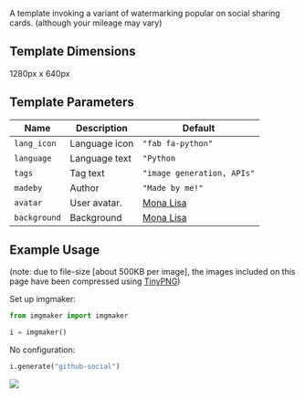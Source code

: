 A template invoking a variant of watermarking popular on social sharing cards. (although your mileage may vary)

## Template Dimensions

1280px x 640px

## Template Parameters

| Name         | Description   | Default                                              |
| ------------ | ------------- | ---------------------------------------------------- |
| `lang_icon`  | Language icon | `"fab fa-python"`                                    |
| `language`   | Language text | `"Python`                                            |
| `tags`       | Tag text      | `"image generation, APIs"`                           |
| `madeby`     | Author        | `"Made by me!"`                                      |
| `avatar`     | User avatar.  | [Mona Lisa](https://en.wikipedia.org/wiki/Mona_Lisa) |
| `background` | Background    | [Mona Lisa](https://en.wikipedia.org/wiki/Mona_Lisa) |

## Example Usage

(note: due to file-size [about 500KB per image], the images included on this page have been compressed using [TinyPNG](https://tinypng.com))

Set up imgmaker:

```python
from imgmaker import imgmaker

i = imgmaker()
```

No configuration:

```python
i.generate("github-social")
```

![](img/github-social1.png)
